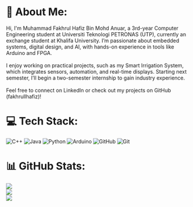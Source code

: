 # 💫 About Me:
Hi, I'm Muhammad Fakhrul Hafiz Bin Mohd Anuar, a 3rd-year Computer Engineering student at Universiti Teknologi PETRONAS (UTP), currently an exchange student at Khalifa University. I’m passionate about embedded systems, digital design, and AI, with hands-on experience in tools like Arduino and FPGA.<br><br>I enjoy working on practical projects, such as my Smart Irrigation System, which integrates sensors, automation, and real-time displays. Starting next semester, I’ll begin a two-semester internship to gain industry experience.<br><br>Feel free to connect on LinkedIn or check out my projects on GitHub (fakhrullhafiz)!


# 💻 Tech Stack:
![C++](https://img.shields.io/badge/c++-%2300599C.svg?style=flat&logo=c%2B%2B&logoColor=white) ![Java](https://img.shields.io/badge/java-%23ED8B00.svg?style=flat&logo=openjdk&logoColor=white) ![Python](https://img.shields.io/badge/python-3670A0?style=flat&logo=python&logoColor=ffdd54) ![Arduino](https://img.shields.io/badge/-Arduino-00979D?style=flat&logo=Arduino&logoColor=white) ![GitHub](https://img.shields.io/badge/github-%23121011.svg?style=flat&logo=github&logoColor=white) ![Git](https://img.shields.io/badge/git-%23F05033.svg?style=flat&logo=git&logoColor=white)
# 📊 GitHub Stats:
![](https://github-readme-stats.vercel.app/api?username=fakhrullhafiz&theme=city_lights&hide_border=false&include_all_commits=false&count_private=false)<br/>
![](https://github-readme-streak-stats.herokuapp.com/?user=fakhrullhafiz&theme=city_lights&hide_border=false)<br/>
![](https://github-readme-stats.vercel.app/api/top-langs/?username=fakhrullhafiz&theme=city_lights&hide_border=false&include_all_commits=false&count_private=false&layout=compact)

<!-- Proudly created with GPRM ( https://gprm.itsvg.in ) -->
